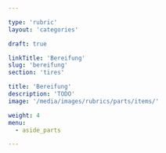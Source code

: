 ```yaml
---

type: 'rubric'
layout: 'categories'

draft: true

linkTitle: 'Bereifung'
slug: 'bereifung'
section: 'tires'

title: 'Bereifung' 
description: 'TODO'
image: '/media/images/rubrics/parts/items/'

weight: 4
menu:
  - aside_parts

---
```

